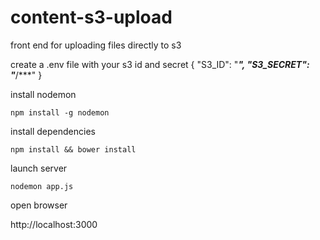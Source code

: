 content-s3-upload
=================

front end for uploading files directly to s3

create a .env file with your s3 id and secret
{
    "S3_ID": "***",
    "S3_SECRET": "***/***"
}

install nodemon

`npm install -g nodemon`

install dependencies

`npm install && bower install`

launch server

`nodemon app.js`

open browser

http://localhost:3000



